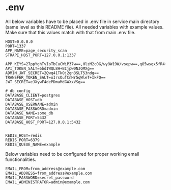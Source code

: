 # .env

All below variables have to be placed in .env file in service main directory (same level as this README file).
All needed variables with example values. Make sure that this values match with that from main .env file.

```
HOST=0.0.0.0
PORT=1337
APP_NAME=page_security_scan
STRAPI_HOST_PORT=127.0.0.1:1337

APP_KEYS=27ppYghTvIoTbCuCWiP37w==,HlzM2cOG/wy9W19W/vsepw==,qO5wsqx5fR4+aMcVC3K3qw==,opduN5fyCuuD2BRc+4+Cog==
API_TOKEN_SALT=6bdIWQL8H+BIjpw0NJQMXg==
ADMIN_JWT_SECRET=2Qwq41TkOj2gn3SLT53ndg==
TRANSFER_TOKEN_SALT=oIrsOufCnHr5qWleT+IkFQ==
JWT_SECRET=eJXywF4dePDmaMdGWXxVSg==

# db config
DATABASE_CLIENT=postgres
DATABASE_HOST=db
DATABASE_USERNAME=admin
DATABASE_PASSWORD=admin
DATABASE_NAME=some_db
DATABASE_PORT=5432
DATABASE_HOST_PORT=127.0.0.1:5432


REDIS_HOST=redis
REDIS_PORT=6379
REDIS_QUEUE_NAME=example
```

Below variables need to be configured for proper working email functionalities.

```
EMAIL_FROM=from_address@example.com
EMAIL_ADDRESS=from_address@example.com
EMAIL_PASSWORD=secret_password
EMAIL_ADMINISTRATOR=admin@example.com
```
